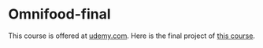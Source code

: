 # Omnifood-final
This course is offered at [udemy.com](https://www.udemy.com/).
Here is the final project of [this course](https://www.udemy.com/course/design-and-develop-a-killer-website-with-html5-and-css3/).
